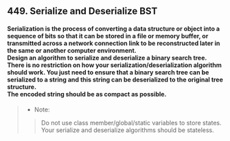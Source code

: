 ## 449. Serialize and Deserialize BST
#### Serialization is the process of converting a data structure or object into a sequence of bits so that it can be stored in a file or memory buffer, or transmitted across a network connection link to be reconstructed later in the same or another computer environment.<br>Design an algorithm to serialize and deserialize a binary search tree. There is no restriction on how your serialization/deserialization algorithm should work. You just need to ensure that a binary search tree can be serialized to a string and this string can be deserialized to the original tree structure.<br>The encoded string should be as compact as possible.

>* Note: 
>> Do not use class member/global/static variables to store states. Your serialize and deserialize algorithms should be stateless.
```